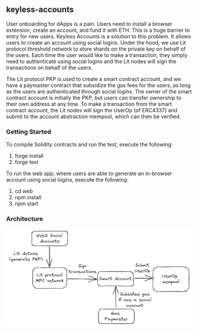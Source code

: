 ## keyless-accounts

User onboarding for dApps is a pain. Users need to install a browser extension, create an account, and fund it with ETH. This is a huge barrier to entry for new users. Keyless Accounts is a solution to this problem. It allows users to create an account using social logins. Under the hood, we use Lit protocol threshold network to store shards on the private key on behalf of the users. Each time the user would like to make a transaction, they simply need to authenticate using social logins and the Lit nodes will sign the transactions on behalf of the users. 

The Lit protocol PKP is used to create a smart contract account, and we have a paymaster contract that subsidize the gas fees for the users, as long as the users are authenticated through social logins. The owner of the smart contract account is initially the PKP, but users can transfer ownership to their own address at any time. To make a transaction from the smart contract account, the Lit nodes will sign the UserOp (of ERC4337) and submit to the account abstraction mempool, which can then be verified.

### Getting Started

To compile Solidity contracts and run the test, execute the following:
1. forge install
2. forge test

To run the web app, where users are able to generate an in-browser account using social logins, execute the following:
1. cd web
2. npm install
3. npm start

### Architecture

![Architecture](./img/keyless-accounts.png)
